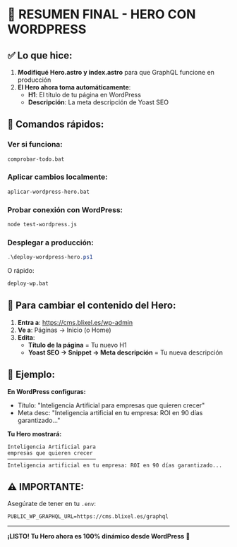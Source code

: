# 🎯 RESUMEN FINAL - HERO CON WORDPRESS

## ✅ Lo que hice:

1. **Modifiqué Hero.astro y index.astro** para que GraphQL funcione en producción
2. **El Hero ahora toma automáticamente**:
   - **H1**: El título de tu página en WordPress
   - **Descripción**: La meta descripción de Yoast SEO

## 🚀 Comandos rápidos:

### Ver si funciona:
```bash
comprobar-todo.bat
```

### Aplicar cambios localmente:
```bash
aplicar-wordpress-hero.bat
```

### Probar conexión con WordPress:
```bash
node test-wordpress.js
```

### Desplegar a producción:
```powershell
.\deploy-wordpress-hero.ps1
```

O rápido:
```bash
deploy-wp.bat
```

## 📝 Para cambiar el contenido del Hero:

1. **Entra a**: https://cms.blixel.es/wp-admin
2. **Ve a**: Páginas → Inicio (o Home)
3. **Edita**:
   - **Título de la página** = Tu nuevo H1
   - **Yoast SEO → Snippet → Meta descripción** = Tu nueva descripción

## 🎨 Ejemplo:

**En WordPress configuras:**
- Título: "Inteligencia Artificial para empresas que quieren crecer"
- Meta desc: "Inteligencia artificial en tu empresa: ROI en 90 días garantizado..."

**Tu Hero mostrará:**
```
Inteligencia Artificial para
empresas que quieren crecer
────────────────────────────
Inteligencia artificial en tu empresa: ROI en 90 días garantizado...
```

## ⚠️ IMPORTANTE:

Asegúrate de tener en tu `.env`:
```
PUBLIC_WP_GRAPHQL_URL=https://cms.blixel.es/graphql
```

---

**¡LISTO! Tu Hero ahora es 100% dinámico desde WordPress** 🎉
